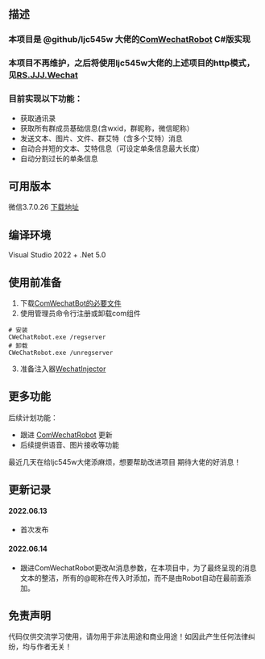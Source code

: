 ## 描述
### 本项目是 @github/ljc545w 大佬的[ComWechatRobot](https://github.com/ljc545w/ComWeChatRobot) C#版实现
### 本项目不再维护，之后将使用ljc545w大佬的上述项目的http模式，见[RS.JJJ.Wechat](https://github.com/RingoStudio/RS.JJJ.Wechat)

### 目前实现以下功能：
- 获取通讯录
- 获取所有群成员基础信息(含wxid，群昵称，微信昵称）
- 发送文本、图片、文件、群艾特（含多个艾特）消息
- 自动合并短的文本、艾特信息（可设定单条信息最大长度）
- 自动分割过长的单条信息


## 可用版本
微信3.7.0.26 [下载地址](https://aichunjing.lanzoui.com/b00dd197e)


## 编译环境
Visual Studio 2022 + .Net 5.0


## 使用前准备
1. 下载[ComWechatBot的必要文件](https://github.com/RingoStudio/ComWechatRobotCsharp/edit/master/com)
2. 使用管理员命令行注册或卸载com组件
```
# 安装
CWeChatRobot.exe /regserver
# 卸载
CWeChatRobot.exe /unregserver
```
3. 准备注入器[WechatInjector](https://github.com/RingoStudio/WechatInjector)

## 更多功能
后续计划功能：
- 跟进 [ComWechatRobot](https://github.com/ljc545w/ComWeChatRobot) 更新
- 后续提供语音、图片接收等功能

最近几天在给ljc545w大佬添麻烦，想要帮助改进项目
期待大佬的好消息！


## 更新记录
#### 2022.06.13
- 首次发布
#### 2022.06.14
- 跟进ComWechatRobot更改At消息参数，在本项目中，为了最终呈现的消息文本的整洁，所有的@昵称在传入时添加，而不是由Robot自动在最前面添加。

## 免责声明
代码仅供交流学习使用，请勿用于非法用途和商业用途！如因此产生任何法律纠纷，均与作者无关！
